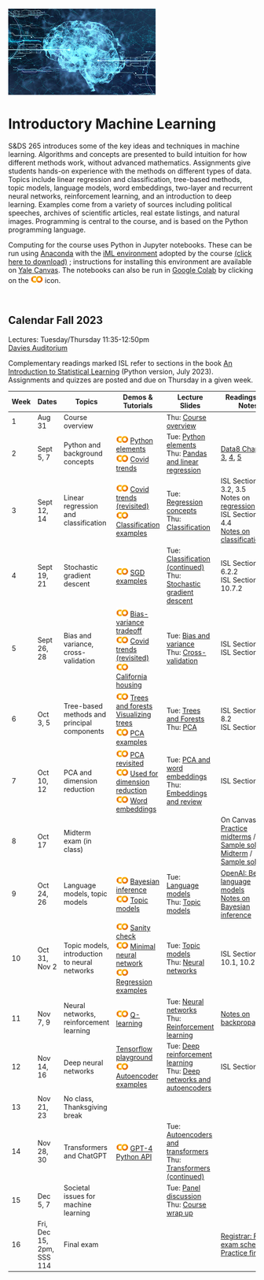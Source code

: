 <head>
  <title> Introductory Machine Learning </title>
  <link rel="stylesheet" href="theme/css/main.css" />
  <link rel="shortcut icon" type="image/x-icon" href="favicon.ico?">
</head>


![neuro-datascience](./data-neuroscience.jpg)


Introductory Machine Learning
====

S&DS 265 introduces some of the key ideas and techniques in machine learning. Algorithms and concepts are presented to build intuition for how different methods work, without advanced mathematics. Assignments give students hands-on experience with the methods on different types of data. Topics include linear regression and classification, tree-based methods, topic models, language models, word embeddings, two-layer and recurrent neural networks, reinforcement learning, and an introduction to deep learning. Examples come from a variety of sources including political speeches, archives of scientific articles, real estate listings, and natural images. Programming is central to the course, and is based on the Python programming language.

Computing for the course uses Python in Jupyter notebooks. These can be run using [Anaconda](https://www.anaconda.com/products/individual) with the [iML environment](https://raw.githubusercontent.com/YData123/sds265-fa22/master/env/iml_env.yml) adopted by the course <a href="https://raw.githubusercontent.com/YData123/sds265-fa22/master/env/iml_env.zip" download>(click here to download)</a>
; instructions for installing this environment are available on [Yale Canvas](https://canvas.yale.edu).  The notebooks can also be run in [Google Colab](https://colab.research.google.com) by clicking on the [<img width="25" src="colab.svg">](https://colab.research.google.com) icon.


<br>

Calendar Fall 2023
---
Lectures: Tuesday/Thursday 11:35-12:50pm
<br>
[Davies Auditorium](https://map.yale.edu/?id=1910#!m/563685?ct/52707)

Complementary readings marked ISL refer to sections in the book [An Introduction to Statistical Learning](https://hastie.su.domains/ISLP/ISLP_website.pdf) (Python version, July 2023). Assignments and quizzes are posted and due on Thursday in a given week.
<br>


<!--<span style="color:red">Sunday, December 4: Canvas is currently down, across courses. </span> -->


 Week | Dates |  Topics | Demos & Tutorials | Lecture Slides | Readings and Notes | Assignments & Exams 
----------- | ----------- | ------------- | ------------ | ------------- | ----------- | ------------
1 | Aug 31  |     Course overview | | Thu: [<span style="color:">Course overview</span>](https://github.com/YData123/sds265-fa23/raw/main/lectures/lecture-aug-31.pdf) |
2 | Sept 5, 7 |    Python and background concepts |  [<img width="25" src="colab.svg">](https://colab.research.google.com/github/YData123/sds265-fa23/blob/main/demos/python/python-elements.ipynb) [Python elements](https://github.com/YData123/sds265-fa23/raw/main/demos/python/python-elements.zip)  <br>  [<img width="25" src="colab.svg">](https://colab.research.google.com/github/YData123/sds265-fa22/blob/master/demos/covid-trends/covid-trends.ipynb) [Covid trends](https://github.com/YData123/sds265-fa22/raw/master/demos/covid-trends/covid-trends.zip) <br> | Tue: [<span style="color:">Python elements</span>](https://github.com/YData123/sds265-fa23/raw/main/lectures/lecture-sept-5.pdf) <br> Thu: [<span style="color:">Pandas and linear regression</span>](https://github.com/YData123/sds265-fa23/raw/main/lectures/lecture-sept-7.pdf) | [Data8 Chapters 3](https://www.inferentialthinking.com/chapters/03/programming-in-python.html), [4](https://www.inferentialthinking.com/chapters/04/Data_Types.html), [5](https://www.inferentialthinking.com/chapters/05/Sequences.html) | [<span style="color:">Quiz 1</span>](https://yale.instructure.com/courses/88623/quizzes) <br> [<img width="25" src="colab.svg">](https://colab.research.google.com/github/YData123/sds265-fa23/blob/main/assignments/assn1/assn1.ipynb) [<span style="color:">Assn 1 out</span>](https://github.com/YData123/sds265-fa23/raw/main/assignments/assn1/assn1.zip)  | 
3 | Sept 12, 14 | Linear regression and classification | [<img width="25" src="colab.svg">](https://colab.research.google.com/github/YData123/sds265-fa23/blob/main/demos/covid-trends/covid-trends-revisited.ipynb) [Covid trends (revisited)](https://github.com/YData123/sds265-fa23/raw/main/demos/covid-trends/covid-trends-revisited.zip)  <br> [<img width="25" src="colab.svg">](https://colab.research.google.com/github/YData123/sds265-fa23/blob/main/demos/classification/classification.ipynb) [Classification examples](https://github.com/YData123/sds265-fa23/raw/main/demos/classification/classification.zip)  |  Tue: [<span style="color:">Regression concepts</span>](https://github.com/YData123/sds265-fa23/raw/main/lectures/lecture-sept-12.pdf)  <br> Thu: [<span style="color:">Classification</span>](https://github.com/YData123/sds265-fa23/raw/main/lectures/lecture-sept-14.pdf) | ISL Sections 3.1, 3.2, 3.5 <br> Notes on [regression](https://github.com/YData123/sds265-fa22/raw/master/notes/linear_regression.pdf) <br> ISL Sections 4.3, 4.4 <br> [Notes on classification](https://github.com/YData123/sds265-fa22/raw/master/notes/linear_classification.pdf) |  
4 | Sept 19, 21 | Stochastic gradient descent | [<img width="25" src="colab.svg">](https://colab.research.google.com/github/YData123/sds265-fa22/blob/master/demos/sgd/sgd.ipynb) [SGD examples](https://github.com/YData123/sds265-fa22/raw/master/demos/sgd/sgd.zip)  |  Tue: [<span style="color:">Classification (continued)</span>](https://github.com/YData123/sds265-fa23/raw/main/lectures/lecture-sept-19.pdf) <br> Thu: [<span style="color:">Stochastic gradient descent</span>](https://github.com/YData123/sds265-fa23/raw/main/lectures/lecture-sept-21.pdf) | ISL Section 6.2.2 <br> ISL Section 10.7.2 | Assn 1 in <br> [<img width="25" src="colab.svg">](https://colab.research.google.com/github/YData123/sds265-fa23/blob/main/assignments/assn2/assn2.ipynb) [<span style="color:">Assn 2 out</span>](https://github.com/YData123/sds265-fa23/raw/main/assignments/assn2/assn2.zip) <br>  | 
5 | Sept 26, 28 | Bias and variance, cross-validation | [<img width="25" src="colab.svg">](https://colab.research.google.com/github/YData123/sds265-fa22/blob/master/demos/bias-variance/bias-variance.ipynb)  [Bias-variance tradeoff](https://github.com/YData123/sds265-fa22/raw/master/demos/bias-variance/bias-variance.zip) <br> [<img width="25" src="colab.svg">](https://colab.research.google.com/github/YData123/sds265-fa22/blob/master/demos/covid-trends-bias-variance/covid-trends-bias-variance.ipynb)  [Covid trends (revisited)](https://github.com/YData123/sds265-fa22/raw/master/demos/covid-trends-bias-variance/covid-trends-bias-variance.zip) <br> [<img width="25" src="colab.svg">](https://colab.research.google.com/github/YData123/sds265-fa22/blob/master/demos/cross-validation/california-housing.ipynb) [California housing](https://github.com/YData123/sds265-fa22/raw/master/demos/cross-validation/california-housing.zip) | Tue: [<span style="color:">Bias and variance</span>](https://github.com/YData123/sds265-fa23/raw/main/lectures/lecture-sept-26.pdf) <br> Thu: [<span style="color:">Cross-validation</span>](https://github.com/YData123/sds265-fa23/raw/main/lectures/lecture-sept-28.pdf) | ISL Section 2.2 <br> ISL Section 5.1 | [<span style="color:">Quiz 2</span>](https://yale.instructure.com/courses/88623/quizzes)  |
6 | Oct 3, 5 | Tree-based methods and <br> principal components | [<img width="25" src="colab.svg">](https://colab.research.google.com/github/YData123/sds265-fa22/blob/master/demos/trees/trees.ipynb) [Trees and forests](https://github.com/YData123/sds265-fa22/raw/master/demos/trees/trees.zip)  <br> [Visualizing trees](http://www.r2d3.us/visual-intro-to-machine-learning-part-1/) <br> [<img width="25" src="colab.svg">](https://colab.research.google.com/github/YData123/sds265-fa22/blob/master/demos/pca/pca.ipynb) [PCA examples](https://github.com/YData123/sds265-fa22/raw/master/demos/pca/pca.zip) |   Tue: [<span style="color:">Trees and Forests</span>](https://github.com/YData123/sds265-fa23/raw/main/lectures/lecture-oct-3.pdf) <br> Thu: [<span style="color:">PCA</span>](https://github.com/YData123/sds265-fa23/raw/main/lectures/lecture-oct-5.pdf) | ISL Sections 8.1, 8.2 <br> ISL Section 12.2  | Assn 2 in <br> [<img width="25" src="colab.svg">](https://colab.research.google.com/github/YData123/sds265-fa23/blob/main/assignments/assn3/assn3.ipynb) [<span style="color:">Assn 3 out</span>](https://github.com/YData123/sds265-fa23/raw/main/assignments/assn3/assn3.zip) <br>  |
7 | Oct 10, 12 | PCA and dimension reduction | [<img width="25" src="colab.svg">](https://colab.research.google.com/github/YData123/sds265-fa23/blob/main/demos/pca/pca-demo-redux.ipynb) [PCA revisited](https://github.com/YData123/sds265-fa23/raw/main/demos/pca/pca-demo-redux.zip) <br> [<img width="25" src="colab.svg">](https://colab.research.google.com/github/YData123/sds265-fa23/blob/main/demos/pca/iris-pca.ipynb) [Used for dimension reduction](https://github.com/YData123/sds265-fa23/raw/main/demos/pca/iris-pca.zip)  <br> [<img width="25" src="colab.svg">](https://colab.research.google.com/github/YData123/sds265-fa23/blob/main/demos/embeddings/embeddings.ipynb) [Word embeddings](https://github.com/YData123/sds265-fa23/raw/main/demos/embeddings/embeddings.zip)| Tue: [<span style="color:">PCA and word embeddings</span>](https://github.com/YData123/sds265-fa23/raw/main/lectures/lecture-oct-10.pdf) <br> Thu: [<span style="color:">Embeddings and review</span>](https://github.com/YData123/sds265-fa23/raw/main/lectures/lecture-oct-12.pdf) | ISL Section 12.2 |  [<span style="color:">Quiz 3</span>](https://yale.instructure.com/courses/88623/quizzes) 
8 | Oct 17  |  Midterm exam (in class) |  |   | On Canvas: <br> [Practice midterms](https://yale.instructure.com/courses/88623/files/folder/practice_midterms) / [Sample solns](https://yale.instructure.com/courses/88623/files/folder/practice_midterms/) <br> [Midterm](https://yale.instructure.com/courses/88623/files/folder/midterm/) / [Sample soln](https://yale.instructure.com/courses/88623/files/folder/midterm/)
9 | Oct 24, 26 | Language models, topic models | <!-- [<img width="25" src="colab.svg">](https://colab.research.google.com/github/YData123/sds265-fa22/blob/master/demos/language-models/hello_gpt3.ipynb) [GPT-3 demo](https://github.com/YData123/sds265-fa22/raw/master/demos/language-models/hello_gpt3.zip) <br> --> [<img width="25" src="colab.svg">](https://colab.research.google.com/github/YData123/sds265-fa23/blob/main/demos/bayes/bayes.ipynb) [Bayesian inference](https://github.com/YData123/sds265-fa23/raw/main/demos/bayes/bayes.zip) <br>[<img width="25" src="colab.svg">](https://colab.research.google.com/github/YData123/sds265-fa22/blob/master/demos/topic-models/topic-models.ipynb) [Topic models](https://github.com/YData123/sds265-fa22/raw/master/demos/topic-mdoels/topic-models.zip) |  Tue: [<span style="color:">Language models</span>](https://github.com/YData123/sds265-fa23/raw/main/lectures/lecture-oct-24.pdf) <br> Thu: [<span style="color:">Topic models</span>](https://github.com/YData123/sds265-fa23/raw/main/lectures/lecture-oct-26.pdf) | [OpenAI: Better language models](https://openai.com/blog/better-language-models/) <br> [Notes on Bayesian inference](https://github.com/YData123/sds265-fa22/raw/master/notes/bayes-notes.pdf) <!--<br> <img width="25" src="scream.png">[Notes on simulation](https://github.com/YData123/sds265-fa22/raw/master/notes/simulation.pdf)--> |  Assn 3 in <br> [<img width="25" src="colab.svg">](https://colab.research.google.com/github/YData123/sds265-fa23/blob/main/assignments/assn4/assn4.ipynb) [<span style="color:">Assn 4 out</span>](https://github.com/YData123/sds265-fa23/raw/main/assignments/assn4/assn4.zip) 
10 | Oct 31, Nov 2 | Topic models, introduction to neural networks |  [<img width="25" src="colab.svg">](https://colab.research.google.com/github/YData123/sds265-fa22/blob/master/demos/neural-nets/sanity-check.ipynb) [Sanity check](https://github.com/YData123/sds265-fa22/raw/master/demos/neural-nets/sanity-check.zip) <br> [<img width="25" src="colab.svg">](https://colab.research.google.com/github/YData123/sds265-fa22/blob/master/demos/neural-nets/neural-nets.ipynb) [Minimal neural network](https://github.com/YData123/sds265-fa22/raw/master/demos/neural-nets/neural-nets.zip) <br>  [<img width="25" src="colab.svg">](https://colab.research.google.com/github/YData123/sds265-fa22/blob/master/demos/neural-nets/neural-nets-regress.ipynb) [Regression examples](https://github.com/YData123/sds265-fa22/raw/master/demos/neural-nets/neural-nets-regress.zip) |  Tue: [<span style="color:"> Topic models</span>](https://github.com/YData123/sds265-fa23/raw/main/lectures/lecture-oct-31.pdf) <br> Thu: [<span style="color:">Neural networks</span>](https://github.com/YData123/sds265-fa23/raw/main/lectures/lecture-nov-2.pdf) |  ISL Sections 10.1, 10.2 |  [<span style="color:">Quiz 4</span>](https://yale.instructure.com/courses/88623/quizzes)
11 | Nov 7, 9 | Neural networks, reinforcement learning |  [<img width="25" src="colab.svg">](https://colab.research.google.com/github/YData123/sds265-fa23/blob/main/demos/reinforcement-learning/reinforcement-learning.ipynb) [Q-learning](https://github.com/YData123/sds265-fa23/raw/main/demos/reinforcement-learning/reinforcement-learning.zip) |    Tue: [<span style="color:">Neural networks</span>](https://github.com/YData123/sds265-fa23/raw/main/lectures/lecture-nov-7.pdf) <br> Thu: [<span style="color:">Reinforcement learning</span>](https://github.com/YData123/sds265-fa23/raw/main/lectures/lecture-nov-9.pdf) | [Notes on backpropagation](https://github.com/YData123/sds265-fa22/raw/master/notes/backprop.pdf) | Assn 4 in <br> [<img width="25" src="colab.svg">](https://colab.research.google.com/github/YData123/sds265-fa23/blob/main/assignments/assn5/assn5.ipynb) [<span style="color:">Assn 5 out</span>](https://github.com/YData123/sds265-fa23/raw/main/assignments/assn5/assn5.zip) 
12 | Nov 14, 16 | Deep neural networks |  [Tensorflow playground](https://playground.tensorflow.org/) <br> [<img width="25" src="colab.svg">](https://colab.research.google.com/github/YData123/sds265-fa22/blob/master/demos/deep-nets/deep-nets.ipynb) [Autoencoder examples](https://github.com/YData123/sds265-fa22/raw/master/demos/deep-nets/deep-nets.zip)   |  Tue: [<span style="color:"> Deep reinforcement learning</span>](https://github.com/YData123/sds265-fa23/raw/main/lectures/lecture-nov-14.pdf) <br> Thu: [<span style="color:">Deep networks and autoencoders</span>](https://github.com/YData123/sds265-fa23/raw/main/lectures/lecture-nov-16.pdf) | ISL Section 10.7  | [<span style="color:">Quiz 5</span>](https://yale.instructure.com/courses/88623/quizzes)
13 | Nov 21, 23 | No class, Thanksgiving break | <!--[<img width="25" src="colab.svg">]()--> |  |
14 | Nov 28, 30 | Transformers and ChatGPT | [<img width="25" src="colab.svg">](https://colab.research.google.com/github/YData123/sds365-fa23/blob/main/demos/gpt-4/hello_gpt4.ipynb) [GPT-4 Python API](https://github.com/YData123/sds365-fa23/raw/main/demos/gpt-4/hello_gpt4.zip) |   Tue: [<span style="color:">Autoencoders and transformers</span>](https://github.com/YData123/sds265-fa23/raw/main/lectures/lecture-nov-28.pdf) <br> Thu: [<span style="color:">Transformers (continued)</span>](https://github.com/YData123/sds265-fa23/raw/main/lectures/lecture-nov-30.pdf) |  | 
15 | Dec 5, 7 | Societal issues for machine learning  | |  Tue: [<span style="color:">Panel discussion</span>](https://github.com/YData123/sds265-fa23/raw/main/lectures/lecture-dec-05.pdf) <br> Thu: [<span style="color:">Course wrap up</span>](https://github.com/YData123/sds265-fa23/raw/main/lectures/lecture-dec-7.pdf) | | Assn 5 in <br> [<span style="color:">Quiz 6</span>](https://yale.instructure.com/courses/88623/quizzes) <br> 
16 | Fri, Dec 15, 2pm, SSS 114   | Final exam  | | | [Registrar: Final exam schedule](https://registrar.yale.edu/general-information/final-exams/) <br> [Practice finals](https://yale.instructure.com/courses/88623/files/folder/practice_finals/)
